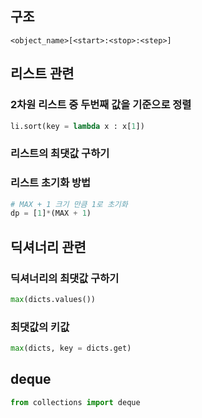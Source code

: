 ## 구조

`<object_name>[<start>:<stop>:<step>]`

## 리스트 관련

### 2차원 리스트 중 두번째 값을 기준으로 정렬

```py
li.sort(key = lambda x : x[1])
```

### 리스트의 최댓값 구하기

### 리스트 초기화 방법

```py
# MAX + 1 크기 만큼 1로 초기화
dp = [1]*(MAX + 1)
```

## 딕셔너리 관련

### 딕셔너리의 최댓값 구하기

```py
max(dicts.values())
```

### 최댓값의 키값

```py
max(dicts, key = dicts.get)
```

## deque

```py
from collections import deque
```